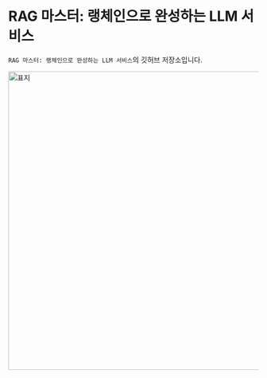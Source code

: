 # RAG 마스터: 랭체인으로 완성하는 LLM 서비스
`RAG 마스터: 랭체인으로 완성하는 LLM 서비스`의 깃허브 저장소입니다.

<img src="https://github.com/user-attachments/assets/3ef39770-4c57-4be0-b4d8-034f3907921e" alt="표지" width="600">
